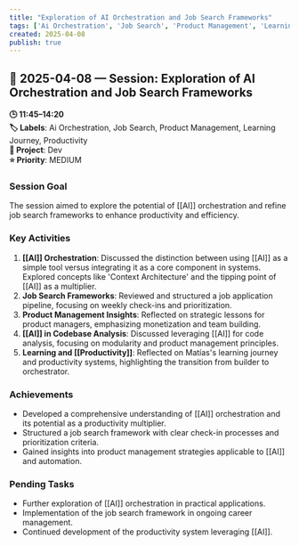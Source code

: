 ```yaml
---
title: "Exploration of AI Orchestration and Job Search Frameworks"
tags: ['Ai Orchestration', 'Job Search', 'Product Management', 'Learning Journey', 'Productivity']
created: 2025-04-08
publish: true
---
```


## 📅 2025-04-08 — Session: Exploration of AI Orchestration and Job Search Frameworks

**🕒 11:45–14:20**  
**🏷️ Labels**: Ai Orchestration, Job Search, Product Management, Learning Journey, Productivity  
**📂 Project**: Dev  
**⭐ Priority**: MEDIUM  


### Session Goal
The session aimed to explore the potential of [[AI]] orchestration and refine job search frameworks to enhance productivity and efficiency.

### Key Activities
1. **[[AI]] Orchestration**: Discussed the distinction between using [[AI]] as a simple tool versus integrating it as a core component in systems. Explored concepts like 'Context Architecture' and the tipping point of [[AI]] as a multiplier.
2. **Job Search Frameworks**: Reviewed and structured a job application pipeline, focusing on weekly check-ins and prioritization.
3. **Product Management Insights**: Reflected on strategic lessons for product managers, emphasizing monetization and team building.
4. **[[AI]] in Codebase Analysis**: Discussed leveraging [[AI]] for code analysis, focusing on modularity and product management principles.
5. **Learning and [[Productivity]]**: Reflected on Matías's learning journey and productivity systems, highlighting the transition from builder to orchestrator.

### Achievements
- Developed a comprehensive understanding of [[AI]] orchestration and its potential as a productivity multiplier.
- Structured a job search framework with clear check-in processes and prioritization criteria.
- Gained insights into product management strategies applicable to [[AI]] and automation.

### Pending Tasks
- Further exploration of [[AI]] orchestration in practical applications.
- Implementation of the job search framework in ongoing career management.
- Continued development of the productivity system leveraging [[AI]].
